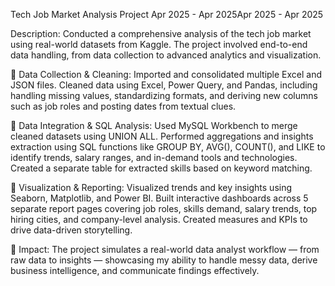 Tech Job Market Analysis Project
Apr 2025 - Apr 2025Apr 2025 - Apr 2025

Description: Conducted a comprehensive analysis of the tech job market using real-world datasets from Kaggle. The project involved end-to-end data handling, from data collection to advanced analytics and visualization.

🔹 Data Collection & Cleaning: Imported and consolidated multiple Excel and JSON files. Cleaned data using Excel, Power Query, and Pandas, including handling missing values, standardizing formats, and deriving new columns such as job roles and posting dates from textual clues.

🔹 Data Integration & SQL Analysis: Used MySQL Workbench to merge cleaned datasets using UNION ALL. Performed aggregations and insights extraction using SQL functions like GROUP BY, AVG(), COUNT(), and LIKE to identify trends, salary ranges, and in-demand tools and technologies. Created a separate table for extracted skills based on keyword matching.

🔹 Visualization & Reporting: Visualized trends and key insights using Seaborn, Matplotlib, and Power BI. Built interactive dashboards across 5 separate report pages covering job roles, skills demand, salary trends, top hiring cities, and company-level analysis. Created measures and KPIs to drive data-driven storytelling.

🔹 Impact: The project simulates a real-world data analyst workflow — from raw data to insights — showcasing my ability to handle messy data, derive business intelligence, and communicate findings effectively.
